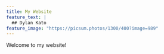 ```yaml
---
title: My Website
feature_text: |
  ## Dylan Kato
feature_image: "https://picsum.photos/1300/400?image=989"
---
```


Welcome to my website!